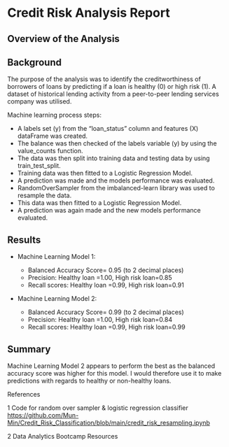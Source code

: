 # Credit Risk Analysis Report

## Overview of the Analysis

## Background
The purpose of the analysis was to identify the creditworthiness of borrowers of loans by predicting if a loan is healthy (0) or high risk (1). A dataset of historical lending activity from a peer-to-peer lending services company was utilised. 

Machine learning process steps:
* A labels set (y) from the “loan_status” column and features (X) dataFrame was created.
* The balance was then checked of the labels variable (y) by using the value_counts function. 
* The data was then split into training data and testing data by using train_test_split. 
* Training data was then fitted to a Logistic Regression Model. 
* A prediction was made and the models performance was evaluated.
* RandomOverSampler from the imbalanced-learn library was used to resample the data. 
* This data was then fitted to a Logistic Regression Model. 
* A prediction was again made and the new models performance evaluated.

## Results
* Machine Learning Model 1:
  * Balanced Accuracy Score= 0.95 (to 2 decimal places)
  * Precision: Healthy loan =1.00, High risk loan=0.85 
  * Recall scores: Healthy loan =0.99, High risk loan=0.91
  
* Machine Learning Model 2:
  * Balanced Accuracy Score= 0.99 (to 2 decimal places)
  * Precision: Healthy loan =1.00, High risk loan=0.84 
  * Recall scores: Healthy loan =0.99, High risk loan=0.99

## Summary
Machine Learning Model 2 appears to perform the best as the balanced accuracy score was higher for this model. I would therefore use it to make predictions with regards to healthy or non-healthy loans.


References

1 Code for random over sampler & logistic regression classifier https://github.com/Mun-Min/Credit_Risk_Classification/blob/main/credit_risk_resampling.ipynb

2 Data Analytics Bootcamp Resources
